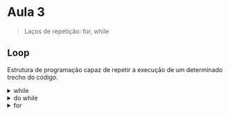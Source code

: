 # Aula 3

> Laços de repetição: for, while

## Loop

Estrutura de programação capaz de repetir a execução de um determinado trecho do código.

<details><summary>while</summary>
<p>

Sintaxe:

```js
while (condicao) {
  // instrucoes
}
```

A sintaxe do loop while permite que seja indicada uma condição e um conjunto de instruções que devem ser repetidas enquanto a condição for verdadeira.

Baseado em uma condição.

</p>
</details>

<details><summary>do while</summary>
<p>

Sintaxe:

```js
do {
  // instrucoes
}while (condicao)
```

Executa um bloco de código pelo menos uma vez e depois executa repetidamente dependendo da condição.

</p>
</details>

<details><summary>for</summary>
<p>

Sintaxe:

```js
for (variavel contadora; condicao de parada; incremento/decremento) {
  // instrucoes
}
```

A variável contadora pode, opcionalmente, ser declarada dentro do loop for, mas deve obrigatoriamente ser iniciadalizada.

Caso a variável seja declarada dentro do loop for, ela será destruída após a sua execução.

Baseado em uma contador.

</p>
</details>
